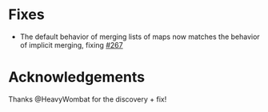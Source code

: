# Fixes

- The default behavior of merging lists of maps now matches the behavior of implicit merging, fixing [#267](https://github.com/geofffranks/spruce/issues/267)

# Acknowledgements

Thanks @HeavyWombat for the discovery + fix!
